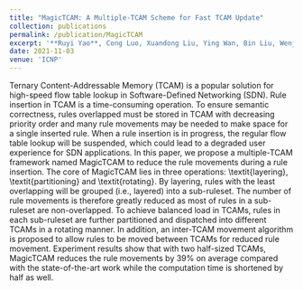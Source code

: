 ```yaml
---
title: "MagicTCAM: A Multiple-TCAM Scheme for Fast TCAM Update"
collection: publications
permalink: /publication/MagicTCAM
excerpt: '**Ruyi Yao**, Cong Luo, Xuandong Liu, Ying Wan, Bin Liu, Wenjun Li, Yang Xu'
date: 2021-11-03
venue: 'ICNP'
---
```

Ternary Content-Addressable Memory (TCAM) is a popular solution for high-speed flow table lookup in Software-Defined Networking (SDN). 
Rule insertion in TCAM is a time-consuming operation. To ensure semantic correctness, rules overlapped must be stored in TCAM with decreasing priority order and many rule movements may be needed to make space for a single inserted rule.  When a rule insertion is in progress, the regular flow table lookup will be suspended, which could lead to a degraded user experience for SDN applications. In this paper, we propose a multiple-TCAM framework named MagicTCAM to reduce the rule movements during a rule insertion. The core of MagicTCAM lies in three operations: \textit{layering}, \textit{partitioning} and \textit{rotating}. By layering, rules with the least overlapping will be grouped (i.e., layered) into a sub-ruleset. The number of rule movements is therefore greatly reduced as most of rules in a sub-ruleset are non-overlapped. To achieve balanced load in TCAMs, rules in each sub-ruleset are further partitioned and dispatched into different TCAMs in a rotating manner. In addition, an inter-TCAM movement algorithm is proposed to allow rules to be moved between TCAMs for reduced rule movement. Experiment results show that with two half-sized TCAMs, MagicTCAM reduces the rule movements by 39\% on average compared with the state-of-the-art work while the computation time is shortened by half as well.
